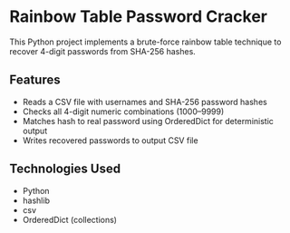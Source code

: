 # Rainbow Table Password Cracker

This Python project implements a brute-force rainbow table technique to recover 4-digit passwords from SHA-256 hashes.

## Features
- Reads a CSV file with usernames and SHA-256 password hashes
- Checks all 4-digit numeric combinations (1000–9999)
- Matches hash to real password using OrderedDict for deterministic output
- Writes recovered passwords to output CSV file

## Technologies Used
- Python
- hashlib
- csv
- OrderedDict (collections)

